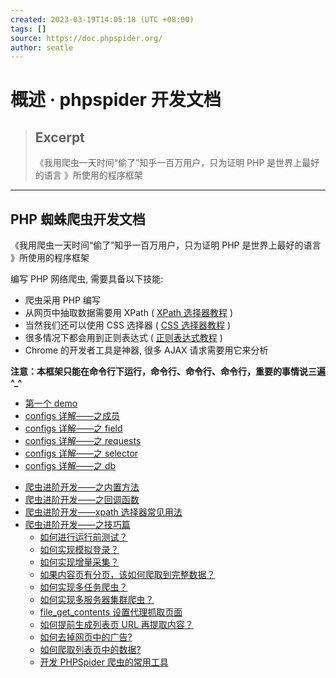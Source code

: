 ```yaml
---
created: 2023-03-19T14:05:18 (UTC +08:00)
tags: []
source: https://doc.phpspider.org/
author: seatle
---
```


# 概述 · phpspider 开发文档

> ## Excerpt
>
> 《我用爬虫一天时间“偷了”知乎一百万用户，只为证明 PHP 是世界上最好的语言 》所使用的程序框架

---

## PHP 蜘蛛爬虫开发文档

《我用爬虫一天时间“偷了”知乎一百万用户，只为证明 PHP 是世界上最好的语言 》所使用的程序框架

编写 PHP 网络爬虫, 需要具备以下技能:

- 爬虫采用 PHP 编写
- 从网页中抽取数据需要用 XPath ( [XPath 选择器教程](http://www.w3school.com.cn/xpath/index.asp) )
- 当然我们还可以使用 CSS 选择器 ( [CSS 选择器教程](http://www.w3school.com.cn/cssref/css_selectors.asp) )
- 很多情况下都会用到正则表达式 ( [正则表达式教程](https://www.w3cschool.cn/regexp/) )
- Chrome 的开发者工具是神器, 很多 AJAX 请求需要用它来分析

**注意：本框架只能在命令行下运行，命令行、命令行、命令行，重要的事情说三遍 ^\_^**

- [第一个 demo](./demo-start.md)
- [configs 详解——之成员](./configs-members.md)
- [configs 详解——之 field](./configs-field.md)
- [configs 详解——之 requests](./requests.md)
- [configs 详解——之 selector](./selector.md)
- [configs 详解——之 db](./db.md)
<!-- - [configs 详解——之 log](./) -->
- [爬虫进阶开发——之内置方法](./methods.md)
- [爬虫进阶开发——之回调函数](./callback.md)
- [爬虫进阶开发——xpath 选择器常见用法](./xpath.md)
- [爬虫进阶开发——之技巧篇](./development_skills.md)
  - [如何进行运行前测试？](./quick_test.md)
  - [如何实现模拟登录？](./simulateLanding.md)
  - [如何实现增量采集？](./incremental_collection.md)
  - [如果内容页有分页，该如何爬取到完整数据？](./crawl-all-contents.md)
  - [如何实现多任务爬虫？](./multitasking_crawler.md)
  - [如何实现多服务器集群爬虫？](./crawler_cluster.md)
  - [file_get_contents 设置代理抓取页面](./file_get_contents-proxy.md)
  - [如何提前生成列表页 URL 再提取内容？](./custom_rules_list_page.md)
  - [如何去掉网页中的广告?](./remove_ads.md)
  - [如何爬取列表页中的数据?](./url_context.md)
  - [开发 PHPSpider 爬虫的常用工具](./developer_tools.md)

